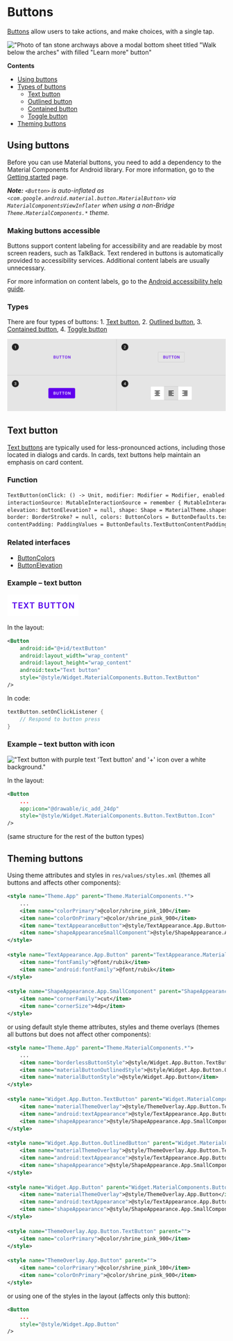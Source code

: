# Buttons

[Buttons](https://material.io/components/buttons/) allow users to take actions,
and make choices, with a single tap.

!["Photo of tan stone archways above a modal bottom sheet titled "Walk below the
arches" with filled "Learn more" button"](assets/buttons/buttons_hero.png)

**Contents**
*   [Using buttons](#using-buttons)
*   [Types of buttons](#types)
    *   [Text button](#text-button)
    *   [Outlined button](#outlined-button)
    *   [Contained button](#contained-button)
    *   [Toggle button](#toggle-button)
*   [Theming buttons](#theming-buttons)

## Using buttons

Before you can use Material buttons, you need to add a dependency to the
Material Components for Android library. For more information, go to the
[Getting started](https://github.com/material-components/material-components-android/tree/master/docs/getting-started.md)
page.

_**Note:** `<Button>` is auto-inflated as
`<com.google.android.material.button.MaterialButton>` via
`MaterialComponentsViewInflater` when using a non-Bridge
`Theme.MaterialComponents.*` theme._

### Making buttons accessible

Buttons support content labeling for accessibility and are readable by most
screen readers, such as TalkBack. Text rendered in buttons is automatically
provided to accessibility services. Additional content labels are usually
unnecessary.

For more information on content labels, go to the
[Android accessibility help guide](https://support.google.com/accessibility/android/answer/7158690).

### Types

There are four types of buttons: 1\. [Text button](#text-button), 2\.
[Outlined button](#outlined-button), 3\. [Contained button](#contained-button),
4\. [Toggle button](#toggle-button)

!["Button types - text, outlined, contained and toggle."](assets/buttons/buttons_types.png)

## Text button

[Text buttons](https://material.io/components/buttons/#text-button) are
typically used for less-pronounced actions, including those located in dialogs
and cards. In cards, text buttons help maintain an emphasis on card content.

### Function
```xml
TextButton(onClick: () -> Unit, modifier: Modifier = Modifier, enabled: Boolean = true,
interactionSource: MutableInteractionSource = remember { MutableInteractionSource() },
elevation: ButtonElevation? = null, shape: Shape = MaterialTheme.shapes.small,
border: BorderStroke? = null, colors: ButtonColors = ButtonDefaults.textButtonColors(),
contentPadding: PaddingValues = ButtonDefaults.TextButtonContentPadding, content: RowScope.() -> Unit)
```

### Related interfaces
*   [ButtonColors](https://developer.android.com/reference/kotlin/androidx/compose/material/ButtonColors)
*   [ButtonElevation](https://developer.android.com/reference/kotlin/androidx/compose/material/ButtonElevation)


### Example – text button

!["Text button with purple text 'Text button' over a white background."](assets/buttons/text-button.png)

In the layout:

```xml
<Button
    android:id="@+id/textButton"
    android:layout_width="wrap_content"
    android:layout_height="wrap_content"
    android:text="Text button"
    style="@style/Widget.MaterialComponents.Button.TextButton"
/>
```

In code:

```kt
textButton.setOnClickListener {
    // Respond to button press
}
```

### Example – text button with icon

!["Text button with purple text 'Text button' and '+' icon over a white
background."](assets/buttons/text-button-icon.png)

In the layout:

```xml
<Button
    ...
    app:icon="@drawable/ic_add_24dp"
    style="@style/Widget.MaterialComponents.Button.TextButton.Icon"
/>
```

(same structure for the rest of the button types)

## Theming buttons

Using theme attributes and styles in `res/values/styles.xml` (themes all buttons
and affects other components):

```xml
<style name="Theme.App" parent="Theme.MaterialComponents.*">
    ...
    <item name="colorPrimary">@color/shrine_pink_100</item>
    <item name="colorOnPrimary">@color/shrine_pink_900</item>
    <item name="textAppearanceButton">@style/TextAppearance.App.Button</item>
    <item name="shapeAppearanceSmallComponent">@style/ShapeAppearance.App.SmallComponent</item>
</style>

<style name="TextAppearance.App.Button" parent="TextAppearance.MaterialComponents.Button">
    <item name="fontFamily">@font/rubik</item>
    <item name="android:fontFamily">@font/rubik</item>
</style>

<style name="ShapeAppearance.App.SmallComponent" parent="ShapeAppearance.MaterialComponents.SmallComponent">
    <item name="cornerFamily">cut</item>
    <item name="cornerSize">4dp</item>
</style>
```

or using default style theme attributes, styles and theme overlays (themes all
buttons but does not affect other components):

```xml
<style name="Theme.App" parent="Theme.MaterialComponents.*">
    ...
    <item name="borderlessButtonStyle">@style/Widget.App.Button.TextButton</item>
    <item name="materialButtonOutlinedStyle">@style/Widget.App.Button.OutlinedButton</item>
    <item name="materialButtonStyle">@style/Widget.App.Button</item>
</style>

<style name="Widget.App.Button.TextButton" parent="Widget.MaterialComponents.Button.TextButton">
    <item name="materialThemeOverlay">@style/ThemeOverlay.App.Button.TextButton</item>
    <item name="android:textAppearance">@style/TextAppearance.App.Button</item>
    <item name="shapeAppearance">@style/ShapeAppearance.App.SmallComponent</item>
</style>

<style name="Widget.App.Button.OutlinedButton" parent="Widget.MaterialComponents.Button.OutlinedButton">
    <item name="materialThemeOverlay">@style/ThemeOverlay.App.Button.TextButton</item>
    <item name="android:textAppearance">@style/TextAppearance.App.Button</item>
    <item name="shapeAppearance">@style/ShapeAppearance.App.SmallComponent</item>
</style>

<style name="Widget.App.Button" parent="Widget.MaterialComponents.Button">
    <item name="materialThemeOverlay">@style/ThemeOverlay.App.Button</item>
    <item name="android:textAppearance">@style/TextAppearance.App.Button</item>
    <item name="shapeAppearance">@style/ShapeAppearance.App.SmallComponent</item>
</style>

<style name="ThemeOverlay.App.Button.TextButton" parent="">
    <item name="colorPrimary">@color/shrine_pink_900</item>
</style>

<style name="ThemeOverlay.App.Button" parent="">
    <item name="colorPrimary">@color/shrine_pink_100</item>
    <item name="colorOnPrimary">@color/shrine_pink_900</item>
</style>
```

or using one of the styles in the layout (affects only this button):

```xml
<Button
    ...
    style="@style/Widget.App.Button"
/>
```
